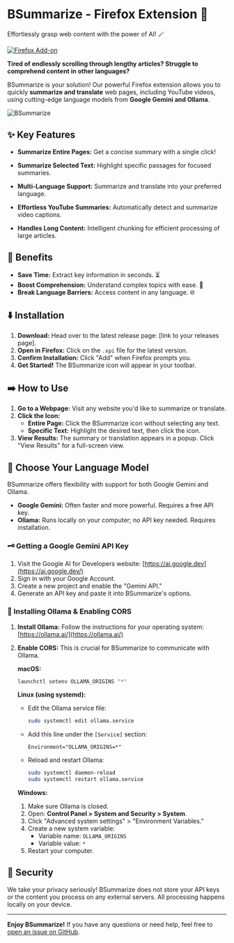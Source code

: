 
# BSummarize - Firefox Extension 🦊

Effortlessly grasp web content with the power of AI! 🪄

[![Firefox Add-on](https://img.shields.io/amo/v/YOUR_EXTENSION_ID?label=Get%20it%20on%20Firefox&style=for-the-badge)](https://addons.mozilla.org/firefox/addon/YOUR_EXTENSION_ID) 

**Tired of endlessly scrolling through lengthy articles? Struggle to comprehend content in other languages?**

BSummarize is your solution! Our powerful Firefox extension allows you to quickly **summarize and translate** web pages, including YouTube videos, using cutting-edge language models from **Google Gemini and Ollama**.

![BSummarize](img/bsummarize.gif)

## ✨ Key Features

* **Summarize Entire Pages:** Get a concise summary with a single click!

* **Summarize Selected Text:** Highlight specific passages for focused summaries.
  
* **Multi-Language Support:** Summarize and translate into your preferred language.
  
* **Effortless YouTube Summaries:** Automatically detect and summarize video captions.
  
* **Handles Long Content:** Intelligent chunking for efficient processing of large articles.

## 🚀 Benefits

* **Save Time:** Extract key information in seconds. ⏳
* **Boost Comprehension:** Understand complex topics with ease. 🧠
* **Break Language Barriers:** Access content in any language. 🌐

## ⬇️ Installation

1. **Download:** Head over to the latest release page: [link to your releases page].
2. **Open in Firefox:** Click on the `.xpi` file for the latest version.
3. **Confirm Installation:** Click "Add" when Firefox prompts you.
4. **Get Started!** The BSummarize icon will appear in your toolbar.

##  ➡️ How to Use

1. **Go to a Webpage:** Visit any website you'd like to summarize or translate.
2. **Click the Icon:**
    * **Entire Page:** Click the BSummarize icon without selecting any text.
    * **Specific Text:** Highlight the desired text, then click the icon.
3. **View Results:** The summary or translation appears in a popup. Click "View Results" for a full-screen view.

## 🧠 Choose Your Language Model

BSummarize offers flexibility with support for both Google Gemini and Ollama.

* **Google Gemini:** Often faster and more powerful. Requires a free API key.
* **Ollama:** Runs locally on your computer; no API key needed. Requires installation.

### 🗝️ Getting a Google Gemini API Key

1. Visit the Google AI for Developers website: [https://ai.google.dev](https://ai.google.dev/)
2. Sign in with your Google Account.
3. Create a new project and enable the "Gemini API."
4. Generate an API key and paste it into BSummarize's options.

### 🚀 Installing Ollama & Enabling CORS

1. **Install Ollama:** Follow the instructions for your operating system: [https://ollama.ai/](https://ollama.ai/)

2. **Enable CORS:** This is crucial for BSummarize to communicate with Ollama.

   **macOS:**

   ```bash
   launchctl setenv OLLAMA_ORIGINS "*"
   ```

   **Linux (using systemd):**

    * Edit the Ollama service file:
      ```bash
      sudo systemctl edit ollama.service
      ```
    * Add this line under the `[Service]` section:
      ```
      Environment="OLLAMA_ORIGINS=*"
      ```
    * Reload and restart Ollama:
      ```bash
      sudo systemctl daemon-reload
      sudo systemctl restart ollama.service
      ```

   **Windows:**

    1. Make sure Ollama is closed.
    2. Open: **Control Panel > System and Security > System**.
    3. Click "Advanced system settings" > "Environment Variables."
    4. Create a new system variable:
        * Variable name: `OLLAMA_ORIGINS`
        * Variable value: `*`
    5. Restart your computer.

## 🔐 Security

We take your privacy seriously! BSummarize does not store your API keys or the content you process on any external servers. All processing happens locally on your device.

---

**Enjoy BSummarize!** If you have any questions or need help, feel free to [open an issue on GitHub](link-to-your-github-issues). 